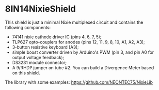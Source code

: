 # 8IN14NixieShield
This shield is just a minimal Nixie multiplexed circuit and contains the following components:
- 74141 nixie cathode driver IC (pins 4, 6, 7, 5);
- TLP627 opto-couplers for anodes (pins 12, 11, 9, 8, 10, A1, A2, A3);
- 3-button resistive keyboard (A3);
- simple boost converter driven by Arduino's PWM (pin 3, and pin A0 for output voltage feedback);
- DS3231 module connector;
- A 9/RHDP jumper on tube #2. You can build a Divergence Meter based on this shield.

The library with some examples:
https://github.com/NEONTEC75/NixieLib
